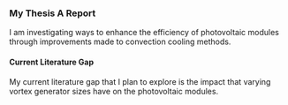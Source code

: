 ### My Thesis A Report
I am investigating ways to enhance the efficiency of photovoltaic modules through improvements made to convection cooling methods.

#### Current Literature Gap
My current literature gap that I plan to explore is the impact that varying vortex generator sizes have on the photovoltaic modules.
